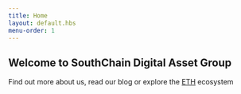 ```yaml
---
title: Home
layout: default.hbs
menu-order: 1
---
```


## Welcome to SouthChain Digital Asset Group

Find out more about us, read our blog or explore the [ETH](www.ethereum.org) ecosystem
